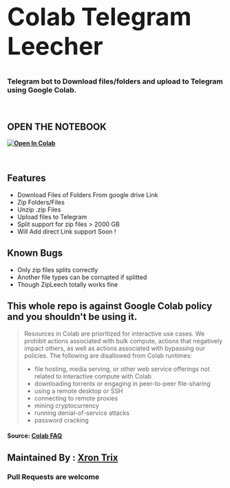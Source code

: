 # <b><h1>Colab Telegram Leecher</b>

### Telegram bot to Download files/folders and upload to Telegram using Google Colab.

<br>

 <b><h2>OPEN THE NOTEBOOK </h2><a href="https://colab.research.google.com/drive/1m4OFuZeuJ83fpG22dwhsJkyYHR3ld9hC?usp=sharing" target="_parent"><img src="https://colab.research.google.com/assets/colab-badge.svg" alt="Open In Colab"/></a></b>

<br>

## <b>Features</b>

 - Download Files of Folders From google drive Link
 - Zip Folders/Files
 - Unzip .zip Files
 - Upload files to Telegram
 - Split support for zip files > 2000 GB
 - Will Add direct Link support Soon !

## <b>Known Bugs</b>

 - Only zip files splits correctly 
 - Another file types can be corrupted if splitted
 - Though ZipLeech totally works fine

## <b>This whole repo is against Google Colab policy and you shouldn't be using it.</b>

> Resources in Colab are prioritized for interactive use cases. We prohibit actions associated with bulk compute, actions that negatively impact others, as well as actions associated with bypassing our policies. The following are disallowed from Colab runtimes:
>- file hosting, media serving, or other web service offerings not related to interactive compute with Colab
>- downloading torrents or engaging in peer-to-peer file-sharing
>- using a remote desktop or SSH
>- connecting to remote proxies
>- mining cryptocurrency
>- running denial-of-service attacks
>- password cracking

<h4>Source: <a href="https://research.google.com/colaboratory/faq.html">Colab FAQ</a></h4>

## <b>Maintained By :</b>  [Xron Trix](https://github.com/XronTrix10)

### <b>Pull Requests are welcome